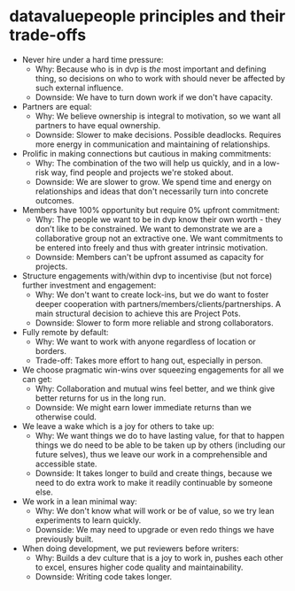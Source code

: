 # datavaluepeople principles and their trade-offs

- Never hire under a hard time pressure:
    - Why: Because who is in dvp is _the_ most important and defining thing, so decisions on who to
      work with should never be affected by such external influence.
    - Downside: We have to turn down work if we don't have capacity.
- Partners are equal:
    - Why: We believe ownership is integral to motivation, so we want all partners to have equal
      ownership.
    - Downside: Slower to make decisions. Possible deadlocks. Requires more energy in communication
      and maintaining of relationships.
- Prolific in making connections but cautious in making commitments:
    - Why: The combination of the two will help us quickly, and in a low-risk way, find people and
      projects we're stoked about.
    - Downside: We are slower to grow. We spend time and energy on relationships and ideas that
      don't necessarily turn into concrete outcomes.
- Members have 100% opportunity but require 0% upfront commitment:
    - Why: The people we want to be in dvp know their own worth - they don't like to be
      constrained. We want to demonstrate we are a collaborative group not an extractive one. We
      want commitments to be entered into freely and thus with greater intrinsic motivation.
    - Downside: Members can't be upfront assumed as capacity for projects.
- Structure engagements with/within dvp to incentivise (but not force) further investment and
  engagement:
    - Why: We don't want to create lock-ins, but we do want to foster deeper cooperation with
      partners/members/clients/partnerships. A main structural decision to achieve this are Project
      Pots.
    - Downside: Slower to form more reliable and strong collaborators.
- Fully remote by default:
    - Why: We want to work with anyone regardless of location or borders.
    - Trade-off: Takes more effort to hang out, especially in person.
- We choose pragmatic win-wins over squeezing engagements for all we can get:
    - Why: Collaboration and mutual wins feel better, and we think give better returns for us in
      the long run.
    - Downside: We might earn lower immediate returns than we otherwise could.
- We leave a wake which is a joy for others to take up:
    - Why: We want things we do to have lasting value, for that to happen things we do need to be
      able to be taken up by others (including our future selves), thus we leave our work in a
      comprehensible and accessible state.
    - Downside: It takes longer to build and create things, because we need to do extra work to
      make it readily continuable by someone else.
- We work in a lean minimal way:
    - Why: We don't know what will work or be of value, so we try lean experiments to learn
      quickly.
    - Downside: We may need to upgrade or even redo things we have previously built.
- When doing development, we put reviewers before writers:
    - Why: Builds a dev culture that is a joy to work in, pushes each other to excel, ensures
      higher code quality and maintainability.
    - Downside: Writing code takes longer.
